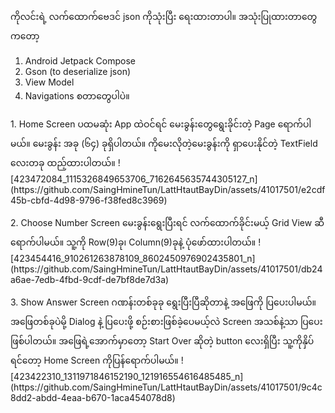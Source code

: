 ကိုလင်းရဲ့ လက်ထောက်ဗေဒင် json ကိုသုံးပြီး ရေးထားတာပါ။ 
အသုံးပြုထားတာတွေကတော့
1. Android Jetpack Compose
2. Gson (to deserialize json)
3. View Model
4. Navigations စတာတွေပါပဲ။

<p>
1. Home Screen
ပထမဆုံး App ထဲဝင်ရင် မေးခွန်းတွေရွေးခိုင်းတဲ့ Page ရောက်ပါမယ်။ မေးခွန်း အခု (၆၄) ခုရှိပါတယ်။ ကိုမေးလိုတဲ့မေးခွန်းကို ရှာပေးနိုင်တဲ့ TextField လေးတခု ထည့်ထားပါတယ်။
![423472084_1115326849653706_7162645635744305127_n](https://github.com/SaingHmineTun/LattHtautBayDin/assets/41017501/e2cdf45b-cbfd-4d98-9796-f38fed8c3969)
</p>

<p>
2. Choose Number Screen
မေးခွန်းရွေးပြီးရင် လက်ထောက်ခိုင်းမယ့် Grid View ဆီရောက်ပါမယ်။ သူ့ကို Row(9)ခု၊ Column(9)ခုနဲ့ ပုံဖော်ထားပါတယ်။
![423454416_910261263878109_8602450976902435801_n](https://github.com/SaingHmineTun/LattHtautBayDin/assets/41017501/db24a6ae-7edb-4fbd-9cdf-de7bf8de7d3a)
</p>

<p>
3. Show Answer Screen
ဂဏန်းတစ်ခုခု ရွေးပြီးပြီဆိုတာနဲ့ အဖြေကို ပြပေးပါမယ်။ အဖြေတစ်ခုပဲမို့ Dialog နဲ့ ပြပေးဖို့ စဉ်းစားဖြစ်ခဲ့ပေမယ့်လဲ Screen အသစ်နဲ့သာ ပြပေးဖြစ်ပါတယ်။
အဖြေရဲ့အောက်မှာတော့ Start Over ဆိုတဲ့ button လေးရှိပြီး သူ့ကိုနှိပ်ရင်တော့ Home Screen ကိုပြန်ရောက်ပါမယ်။
![423422310_1311971846152190_121916554616485485_n](https://github.com/SaingHmineTun/LattHtautBayDin/assets/41017501/9c4c8dd2-abdd-4eaa-b670-1aca454078d8)
</p>
